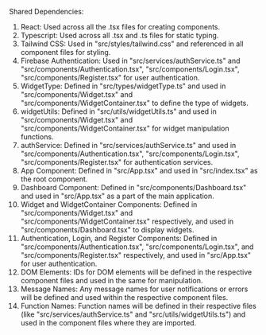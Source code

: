 Shared Dependencies:

1. React: Used across all the .tsx files for creating components.
2. Typescript: Used across all .tsx and .ts files for static typing.
3. Tailwind CSS: Used in "src/styles/tailwind.css" and referenced in all component files for styling.
4. Firebase Authentication: Used in "src/services/authService.ts" and "src/components/Authentication.tsx", "src/components/Login.tsx", "src/components/Register.tsx" for user authentication.
5. WidgetType: Defined in "src/types/widgetType.ts" and used in "src/components/Widget.tsx" and "src/components/WidgetContainer.tsx" to define the type of widgets.
6. widgetUtils: Defined in "src/utils/widgetUtils.ts" and used in "src/components/Widget.tsx" and "src/components/WidgetContainer.tsx" for widget manipulation functions.
7. authService: Defined in "src/services/authService.ts" and used in "src/components/Authentication.tsx", "src/components/Login.tsx", "src/components/Register.tsx" for authentication services.
8. App Component: Defined in "src/App.tsx" and used in "src/index.tsx" as the root component.
9. Dashboard Component: Defined in "src/components/Dashboard.tsx" and used in "src/App.tsx" as a part of the main application.
10. Widget and WidgetContainer Components: Defined in "src/components/Widget.tsx" and "src/components/WidgetContainer.tsx" respectively, and used in "src/components/Dashboard.tsx" to display widgets.
11. Authentication, Login, and Register Components: Defined in "src/components/Authentication.tsx", "src/components/Login.tsx", and "src/components/Register.tsx" respectively, and used in "src/App.tsx" for user authentication.
12. DOM Elements: IDs for DOM elements will be defined in the respective component files and used in the same for manipulation.
13. Message Names: Any message names for user notifications or errors will be defined and used within the respective component files.
14. Function Names: Function names will be defined in their respective files (like "src/services/authService.ts" and "src/utils/widgetUtils.ts") and used in the component files where they are imported.